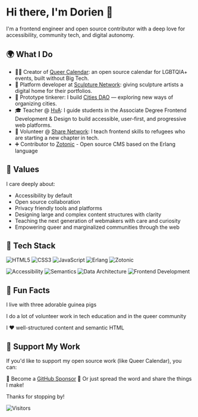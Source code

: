 # Hi there, I'm Dorien 👋

I'm a frontend engineer and open source contributor with a deep love for accessibility, community tech, and digital autonomy.

## 🌍 What I Do

- 🏳️‍🌈 Creator of [Queer Calendar](https://queer-kalendar.nl): an open source calendar for LGBTQIA+ events, built without Big Tech.
- 🧱 Platform developer at [Sculpture Network](https://sculpture-network.org): giving sculpture artists a digital home for their portfolios.
- 🧪 Prototype tinkerer: I build [Cities DAO](https://citiesdao.org) — exploring new ways of organizing cities.
- 🎓 Teacher @ [HvA](https://programma.fdnd.nl/): I guide students in the Associate Degree Frontend Development & Design to build accessible, user-first, and progressive web platforms.
- 🤝 Volunteer @ [Share Network](https://share-network.org/): I teach frontend skills to refugees who are starting a new chapter in tech.
- ➕ Contributor to [Zotonic](https://github.com/zotonic/zotonic) - Open source CMS based on the Erlang language

## 💚 Values

I care deeply about:

- Accessibility by default
- Open source collaboration
- Privacy friendly tools and platforms
- Designing large and complex content structures with clarity
- Teaching the next generation of webmakers with care and curiosity
- Empowering queer and marginalized communities through the web

## 🧠 Tech Stack

<p>
  <img alt="HTML5" src="https://img.shields.io/badge/HTML5-E34F26?style=for-the-badge&logo=html5&logoColor=white" />
  <img alt="CSS3" src="https://img.shields.io/badge/CSS3-1572B6?style=for-the-badge&logo=css3&logoColor=white" />
  <img alt="JavaScript" src="https://img.shields.io/badge/JavaScript-F7DF1E?style=for-the-badge&logo=javascript&logoColor=black" />
  <img alt="Erlang" src="https://img.shields.io/badge/Erlang-A90533?style=for-the-badge&logo=erlang&logoColor=white" />
  <img alt="Zotonic" src="https://img.shields.io/badge/Zotonic-1683b1?style=for-the-badge&logoColor=white" />
</p>

<p>
  <img alt="Accessibility" src="https://img.shields.io/badge/Accessibility-3c873a?style=flat-square&logo=w3c&logoColor=white" />
  <img alt="Semantics" src="https://img.shields.io/badge/Semantics-ff69b4?style=flat-square" />
  <img alt="Data Architecture" src="https://img.shields.io/badge/Data%20Architecture-007acc?style=flat-square" />
  <img alt="Frontend Development" src="https://img.shields.io/badge/Frontend%20Dev-f97316?style=flat-square&logo=html&logoColor=white" />
</p>

## 🐹 Fun Facts
I live with three adorable guinea pigs

I do a lot of volunteer work in tech education and in the queer community

I ❤️ well-structured content and semantic HTML

## 🙌 Support My Work
If you'd like to support my open source work (like Queer Calendar), you can:

💖 Become a [GitHub Sponsor](https://github.com/sponsors/DorienD)
🙏 Or just spread the word and share the things I make!

Thanks for stopping by!

![Visitors](https://visitor-badge.laobi.icu/badge?page_id=DorienD.DorienD)


